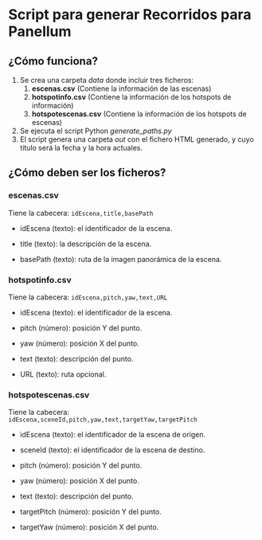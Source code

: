 # Script para generar Recorridos para Panellum

## ¿Cómo funciona?

1. Se crea una carpeta _data_ donde incluir tres ficheros:
    1. __escenas.csv__ (Contiene la información de las escenas)
    2. __hotspotinfo.csv__ (Contiene la información de los hotspots de información)
    3. __hotspotescenas.csv__ (Contiene la información de los hotspots de escenas)
2. Se ejecuta el script Python _generate_paths.py_
3. El script genera una carpeta _out_ con el fichero HTML generado, y cuyo título será la fecha y la hora actuales.

## ¿Cómo deben ser los ficheros?

### escenas.csv

Tiene la cabecera:
`idEscena,title,basePath`

* idEscena (texto): el identificador de la escena.

* title (texto): la descripción de la escena.

* basePath (texto): ruta de la imagen panorámica de la escena.

### hotspotinfo.csv

Tiene la cabecera:
`idEscena,pitch,yaw,text,URL`

* idEscena (texto): el identificador de la escena.

* pitch (número): posición Y del punto.

* yaw (número): posición X del punto.

* text (texto): descripción del punto.

* URL (texto): ruta opcional.

### hotspotescenas.csv

Tiene la cabecera:
`idEscena,sceneId,pitch,yaw,text,targetYaw,targetPitch`

* idEscena (texto): el identificador de la escena de origen.

* sceneId (texto): el identificador de la escena de destino.

* pitch (número): posición Y del punto.

* yaw (número): posición X del punto.

* text (texto): descripción del punto.

* targetPitch (número): posición Y del punto.

* targetYaw (número): posición X del punto.
